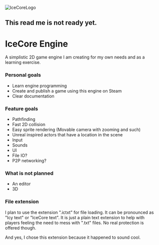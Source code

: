 ![IceCoreLogo](https://github.com/user-attachments/assets/f41fef54-d4cd-489a-a6b6-40dd3f646afe)

## This read me is not ready yet.

# IceCore Engine
A simplistic 2D game engine I am creating for my own needs and as a learning exercise.

### Personal goals
- Learn engine programming
- Create and publish a game using this engine on Steam
- Clear documentation

### Feature goals
- Pathfinding
- Fast 2D collision
- Easy sprite rendering (Movable camera with zooming and such)
- Unreal inspired actors that have a location in the scene
- Input
- Sounds
- UI
- File IO?
- P2P networking?

### What is not planned
- An editor
- 3D

### File extension
I plan to use the extension ".ictxt" for file loading. It can be pronounced as "Icy text" or "IceCore text".
It is just a plain text extension to help with players feeling the need to mess with ".txt" files. No real protection is offered though.

And yes, I chose this extension because it happened to sound cool.
